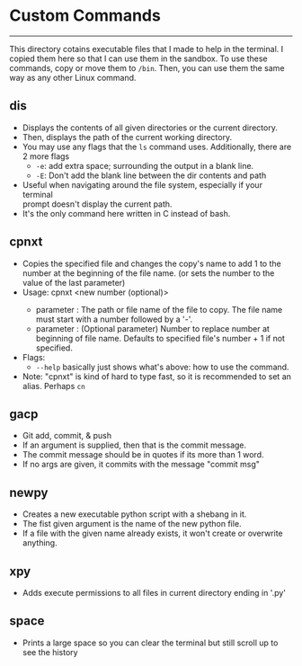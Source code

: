 # Custom Commands

---
This directory cotains executable files  that I made to help in the terminal.
I copied them here so that I can use them in the sandbox. To use these commands,
copy or move them to `/bin`. Then, you can use them the same way as any other
Linux command. 

## dis
- Displays the contents of all given directories or the current directory.
- Then, displays the path of the current working directory.
- You may use any flags that the `ls` command uses. Additionally, there are 2 more flags
  - `-e`: add extra space; surrounding the output in a blank line.
  - `-E`: Don't add the blank line between the dir contents and path
- Useful when navigating around the file system, especially if your terminal\
prompt doesn't display the current path.
- It's the only command here written in C instead of bash.

## cpnxt
- Copies the specified file and changes the copy's name to add 1 to the number at the beginning of the file name. (or sets the number to the value of the last parameter)
- Usage: cpnxt <file path> <new number (optional)>
  - parameter <file path>: The path or file name of the file to copy. The file name must start with a number followed by a '-'.
  - parameter <new number>: (Optional parameter) Number to replace number at beginning of file name. Defaults to specified file's number + 1 if not specified.
- Flags:
  - `--help` basically just shows what's above: how to use the command.
- Note: "cpnxt" is kind of hard to type fast, so it is recommended to set an alias. Perhaps `cn`

## gacp
- Git add, commit, & push
- If an argument is supplied, then that is the commit message.
- The commit message should be in quotes if its more than 1 word.
- If no args are given, it commits with the message "commit msg"

## newpy
- Creates a new executable python script with a shebang in it.
- The fist given argument is the name of the new python file. 
- If a file with the given name already exists, it won't create or overwrite anything.

## xpy
- Adds execute permissions to all files in current directory ending in '.py'

## space
- Prints a large space so you can clear the terminal but still scroll up to see the history
